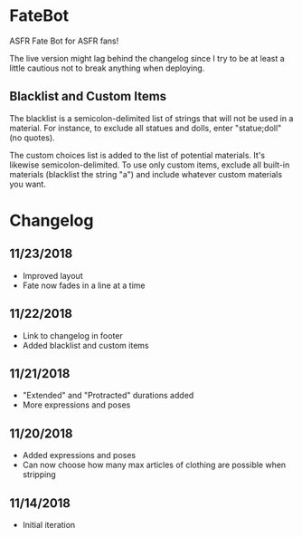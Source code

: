 # FateBot

ASFR Fate Bot for ASFR fans!

The live version might lag behind the changelog since I try to be at least a little cautious not to break anything when deploying.

## Blacklist and Custom Items

The blacklist is a semicolon-delimited list of strings that will not be used in a material. For instance, to exclude all statues and dolls, enter "statue;doll" (no quotes).

The custom choices list is added to the list of potential materials. It's likewise semicolon-delimited. To use only custom items, exclude all built-in materials (blacklist the string "a") and include whatever custom materials you want.

# Changelog

## 11/23/2018

* Improved layout
* Fate now fades in a line at a time

## 11/22/2018

* Link to changelog in footer
* Added blacklist and custom items

## 11/21/2018

* "Extended" and "Protracted" durations added
* More expressions and poses

## 11/20/2018

* Added expressions and poses
* Can now choose how many max articles of clothing are possible when stripping

## 11/14/2018

* Initial iteration




